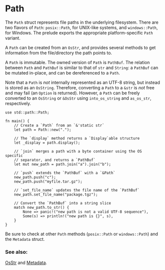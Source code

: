 # Path

The `Path` struct represents file paths in the underlying filesystem. There are
two flavors of `Path`: `posix::Path`, for UNIX-like systems, and
`windows::Path`, for Windows. The prelude exports the appropriate
platform-specific `Path` variant.

A `Path` can be created from an `OsStr`, and provides several methods to get
information from the file/directory the path points to.

A `Path` is immutable. The owned version of `Path` is `PathBuf`. The relation
between `Path` and `PathBuf` is similar to that of `str` and `String`:
a `PathBuf` can be mutated in-place, and can be dereferenced to a `Path`.

Note that a `Path` is *not* internally represented as an UTF-8 string, but
instead is stored as an `OsString`. Therefore, converting a `Path` to a `&str`
is *not* free and may fail (an `Option` is returned). However, a `Path` can be
freely converted to an `OsString` or `&OsStr` using `into_os_string` and
`as_os_str`, respectively.

```rust,editable
use std::path::Path;

fn main() {
    // Create a `Path` from an `&'static str`
    let path = Path::new(".");

    // The `display` method returns a `Display`able structure
    let _display = path.display();

    // `join` merges a path with a byte container using the OS specific
    // separator, and returns a `PathBuf`
    let mut new_path = path.join("a").join("b");

    // `push` extends the `PathBuf` with a `&Path`
    new_path.push("c");
    new_path.push("myfile.tar.gz");

    // `set_file_name` updates the file name of the `PathBuf`
    new_path.set_file_name("package.tgz");

    // Convert the `PathBuf` into a string slice
    match new_path.to_str() {
        None => panic!("new path is not a valid UTF-8 sequence"),
        Some(s) => println!("new path is {}", s),
    }
}

```

Be sure to check at other `Path` methods (`posix::Path` or `windows::Path`) and
the `Metadata` struct.

### See also:

[OsStr][1] and [Metadata][2].

[1]: https://doc.rust-lang.org/std/ffi/struct.OsStr.html
[2]: https://doc.rust-lang.org/std/fs/struct.Metadata.html
